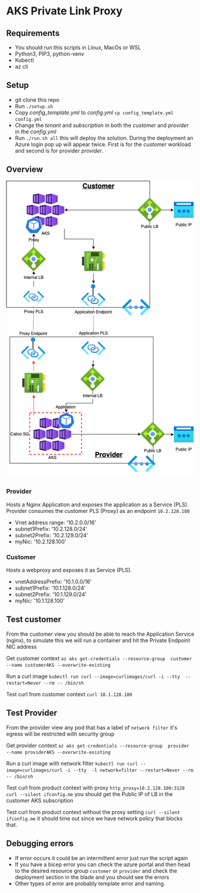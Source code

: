 # AKS Private Link Proxy

## Requirements  

* You should run this scripts in Linux, MacOs or WSL
* Python3, PIP3, python-venv
* Kubectl
* az cli

## Setup

* git clone this repo
* Run `./setup.sh` 
* Copy *config_template.yml* to *config.yml* `cp config_template.yml config.yml`
* Change the *tenant* and *subscription* in both the *customer* and *provider* in the *config.yml*
* Run `./run.sh all` this will deploy the solution. During the deployment an Azure login pop up will appear twice. First is for the *customer* workload and second is for provider *provider*.

## Overview

![Alt text](/docs/pls.png "Deployment")

### Provider

Hosts a Nginx Application and exposes the application as a Service (PLS).
Provider consumes the customer PLS (Proxy) as an endpoint `10.2.128.100`

* Vnet address range: '10.2.0.0/16'
* subnet1Prefix: '10.2.128.0/24'
* subnet2Prefix: '10.2.129.0/24'
* myNic: '10.2.128.100'

### Customer

Hosts a webproxy and exposes it as Service (PLS).

* vnetAddressPrefix: '10.1.0.0/16'
* subnet1Prefix: '10.1.128.0/24'
* subnet2Prefix: '10.1.129.0/24'
* myNic: '10.1.128.100'

## Test customer

From the customer view you should be able to reach the Application Service (nginx), to simulate this we will run a container and hit the Private Endpoint NIC address

Get customer context `az aks get-credentials --resource-group  customer --name customerAKS --overwrite-existing`

Run a curl image `kubectl run curl --image=curlimages/curl -i --tty  --restart=Never --rm -- /bin/sh` 

Test curl from customer context `curl 10.1.128.100`

## Test Provider

From the provider view any pod that has a label of `network filter` it's egress will be restricted with security group

Get provider context `az aks get-credentials --resource-group  provider --name providerAKS --overwrite-existing`

Run a curl image with network filter `kubectl run curl --image=curlimages/curl -i --tty  -l network=filter --restart=Never --rm -- /bin/sh`

Test curl from product context with proxy `http_proxy=10.2.128.100:3128 curl --silent ifconfig.me` you should get the Public IP of LB in the customer AKS subscription

Test curl from product context without the proxy setting `curl --silent ifconfig.me` it should time out since we have network policy that blocks that.


## Debugging errors

* If error occurs it could be an intermittent error just run the script again 
* If you have a bicep error you can check the azure portal and then head to the desired resource group `customer` or `provider` and check the deployment section in the blade and you should see the errors
* Other types of error are probably template error and naming.
